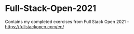 # Full-Stack-Open-2021
Contains my completed exercises from Full Stack Open 2021 - https://fullstackopen.com/en/
